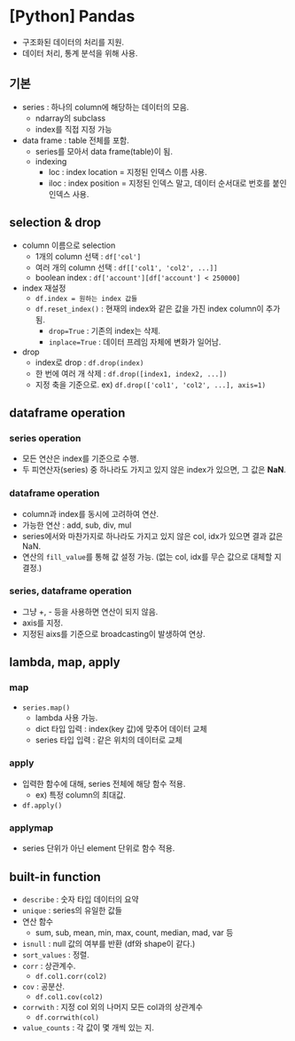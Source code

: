 # [Python] Pandas

* 구조화된 데이터의 처리를 지원.
* 데이터 처리, 통계 분석을 위해 사용.



## 기본

* series : 하나의 column에 해당하는 데이터의 모음.
  * ndarray의 subclass
  * index를 직접 지정 가능
* data frame : table 전체를 포함.
  * series를 모아서 data frame(table)이 됨.
  * indexing
    * loc : index location = 지정된 인덱스 이름 사용.
    * iloc : index position = 지정된 인덱스 말고, 데이터 순서대로 번호를 붙인 인덱스 사용.



## selection & drop

* column 이름으로 selection
  * 1개의 column 선택 : `df['col']`
  * 여러 개의 column 선택 : `df[['col1', 'col2', ...]]`
  * boolean index : `df['account'][df['account'] < 250000]`
* index 재설정
  * `df.index = 원하는 index 값들`
  * `df.reset_index()` : 현재의 index와 같은 값을 가진 index column이 추가됨.
    * `drop=True` : 기존의 index는 삭제.
    * `inplace=True` : 데이터 프레임 자체에 변화가 일어남.
* drop
  * index로 drop : `df.drop(index)`
  * 한 번에 여러 개 삭제 : `df.drop([index1, index2, ...])`
  * 지정 축을 기준으로. ex) `df.drop(['col1', 'col2', ...], axis=1)`



## dataframe operation

### series operation

* 모든 연산은 index를 기준으로 수행.
* 두 피연산자(series) 중 하나라도 가지고 있지 않은 index가 있으면, 그 값은 **NaN**.

### dataframe operation

* column과 index를 동시에 고려하여 연산.
* 가능한 연산 : add, sub, div, mul
* series에서와 마찬가지로 하나라도 가지고 있지 않은 col, idx가 있으면 결과 값은 NaN.
* 연산의 `fill_value`를 통해 값 설정 가능. (없는 col, idx를 무슨 값으로 대체할 지 결정.)

### series, dataframe operation

* 그냥 +, - 등을 사용하면 연산이 되지 않음.
* axis를 지정.
* 지정된 aixs를 기준으로 broadcasting이 발생하여 연상.



## lambda, map, apply

### map

* `series.map()`
  * lambda 사용 가능.
  * dict 타입 입력 : index(key 값)에 맞추어 데이터 교체
  * series 타입 입력 : 같은 위치의 데이터로 교체

### apply

* 입력한 함수에  대해, series 전체에 해당 함수 적용.
  * ex) 특정 column의 최대값.
* `df.apply()`

### applymap

* series 단위가 아닌 element 단위로 함수 적용.



## built-in function

* `describe` : 숫자 타입 데이터의 요약
* `unique` : series의 유일한 값들
* 연산 함수
  * sum, sub, mean, min, max, count, median, mad, var 등
* `isnull` : null 값의 여부를 반환 (df와 shape이 같다.)
* `sort_values` : 정렬.
* `corr` : 상관계수.
  * `df.col1.corr(col2)`
* `cov` : 공분산.
  * `df.col1.cov(col2)`
* `corrwith` : 지정 col 외의 나머지 모든 col과의 상관계수
  * `df.corrwith(col)`
* `value_counts` : 각 값이 몇 개씩 있는 지.

